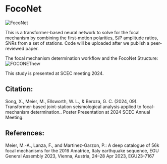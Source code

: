 # FocoNet

![FocoNet](https://github.com/user-attachments/assets/3e017898-b1ee-4dd3-a779-26f9d0feffbc)

This is a transformer-based neural network to solve for the focal mechanism by combining the first-motion polarities, S/P amplitude ratios, SNRs from a set of stations.
Code will be uploaded after we publish a peer-reviewed paper.

The focal mechanism determination workflow and the FocoNet Structure:
![FOCONETnew](https://github.com/user-attachments/assets/1ab1d54c-2f40-4b4e-a11d-68b8487465af)

This study is presented at SCEC meeting 2024.

## Citation:
Song, X., Meier, M., Ellsworth, W. L., & Beroza, G. C. (2024, 09). Transformer-based joint-station seismological analysis applied to focal-mechanism determination.. Poster Presentation at 2024 SCEC Annual Meeting.

## References:
Meier, M.-A., Lanza, F., and Martinez-Garzon, P.: A deep catalogue of 56k focal mechanisms for the 2016 Amatrice, Italy earthquake sequence, EGU General Assembly 2023, Vienna, Austria, 24–28 Apr 2023, EGU23-7167
